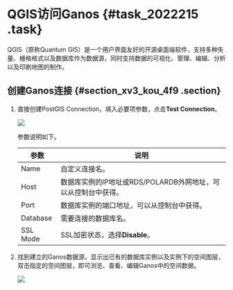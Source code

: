 # QGIS访问Ganos {#task_2022215 .task}

QGIS（原称Quantum GIS）是一个用户界面友好的开源桌面端软件，支持多种矢量、栅格格式以及数据库作为数据源，同时支持数据的可视化、管理、编辑、分析以及印刷地图的制作。

## 创建Ganos连接 {#section_xv3_kou_4f9 .section}

1.  直接创建PostGIS Connection，填入必要项参数，点击**Test Connection**。 

    ![](images/58794_zh-CN.jpeg)

    参数说明如下。

    |参数|说明|
    |--|--|
    |Name|自定义连接名。|
    |Host|数据库实例的IP地址或RDS/POLARDB外网地址，可以从控制台中获得。|
    |Port|数据库实例的端口地址，可以从控制台中获得。|
    |Database|需要连接的数据库名。|
    |SSL Mode|SSL加密状态，选择**Disable**。|

2.  找到建立的Ganos数据源，显示出已有的数据库实例以及实例下的空间图层，双击指定的空间图层，即可浏览、查看、编辑Ganos中的空间数据。 

    ![](http://static-aliyun-doc.oss-cn-hangzhou.aliyuncs.com/assets/img/1605527/156773819058795_zh-CN.png)


